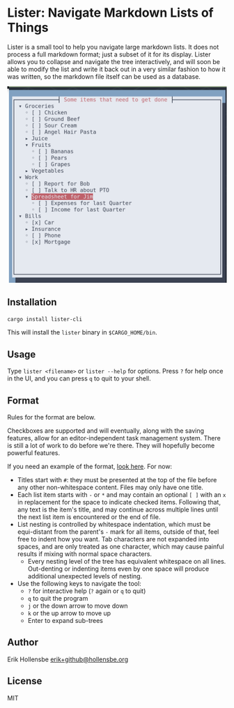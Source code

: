# Lister: Navigate Markdown Lists of Things

Lister is a small tool to help you navigate large markdown lists. It does not process a full markdown format; just a subset of it for its display. Lister allows you to collapse and navigate the tree interactively, and will soon be able to modify the list and write it back out in a very similar fashion to how it was written, so the markdown file itself can be used as a database.

<img src="ss.png" />

## Installation

```bash
cargo install lister-cli
```

This will install the `lister` binary in `$CARGO_HOME/bin`.

## Usage

Type `lister <filename>` or `lister --help` for options. Press `?` for help once in the UI, and you can press `q` to quit to your shell.

## Format

Rules for the format are below.

Checkboxes are supported and will eventually, along with the saving features, allow for an editor-independent task management system. There is still a lot of work to do before we're there. They will hopefully become powerful features.

If you need an example of the format, [look here](https://github.com/erikh/lister/raw/main/example.md). For now:

-   Titles start with `#`: they must be presented at the top of the file before any other non-whitespace content. Files may only have one title.
-   Each list item starts with `-` or `*` and may contain an optional `[ ]` with an `x` in replacement for the space to indicate checked items. Following that, any text is the item's title, and may continue across multiple lines until the next list item is encountered or the end of file.
-   List nesting is controlled by whitespace indentation, which must be equi-distant from the parent's `-` mark for all items, outside of that, feel free to indent how you want. Tab characters are not expanded into spaces, and are only treated as one character, which may cause painful results if mixing with normal space characters.
    -   Every nesting level of the tree has equivalent whitespace on all lines. Out-denting or indenting items even by one space will produce additional unexpected levels of nesting.
-   Use the following keys to navigate the tool:
    -   `?` for interactive help (`?` again or `q` to quit)
    -   `q` to quit the program
    -   `j` or the down arrow to move down
    -   `k` or the up arrow to move up
    -   Enter to expand sub-trees

## Author

Erik Hollensbe <erik+github@hollensbe.org>

## License

MIT

